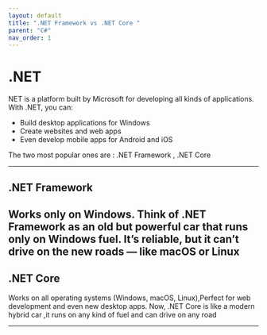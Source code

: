 ```yaml
---
layout: default
title: ".NET Framework vs .NET Core "
parent: "C#"
nav_order: 1
---
```


# .NET 

NET is a platform built by Microsoft for developing all kinds of applications.
With .NET, you can:

- Build desktop applications for Windows
- Create websites and web apps
- Even develop mobile apps for Android and iOS

The two most popular ones are : .NET Framework , .NET Core

---


## .NET Framework

Works only on Windows.
Think of .NET Framework as an old but powerful car that runs only on Windows fuel.
It’s reliable, but it can’t drive on the new roads — like macOS or Linux
---

## .NET Core

Works on all operating systems (Windows, macOS, Linux),Perfect for web development and even new desktop apps.
Now, .NET Core is like a modern hybrid car ,it runs on any kind of fuel and can drive on any road

---